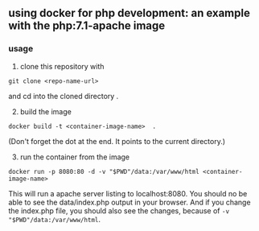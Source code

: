 ## using docker for php development: an example with the php:7.1-apache image
### usage

1. clone this repository with
```
git clone <repo-name-url>
```
and cd into the cloned directory <repo-name>.

2. build the image
```
docker build -t <container-image-name>  .
```
(Don't forget the dot at the end. It points to the current directory.)

3. run the container from the image
```
docker run -p 8080:80 -d -v "$PWD"/data:/var/www/html <container-image-name>
```
This will run a apache server listing to localhost:8080. You should no be able to see the data/index.php output in your browser. And if you change the index.php file, you should also see the changes, because of ```-v "$PWD"/data:/var/www/html```.

